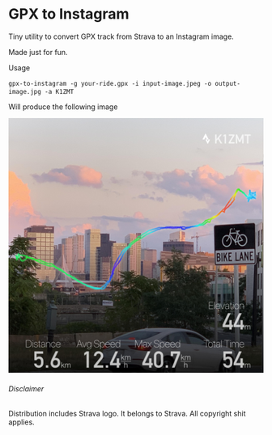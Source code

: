 # GPX to Instagram

Tiny utility to convert GPX track from Strava to an Instagram image.

Made just for fun. 

Usage
```shell
gpx-to-instagram -g your-ride.gpx -i input-image.jpeg -o output-image.jpg -a K1ZMT
```

Will produce the following image

![Image for Instagram](demo.jpg)





###### Disclaimer

Distribution includes Strava logo. It belongs to Strava. 
All copyright shit applies.
